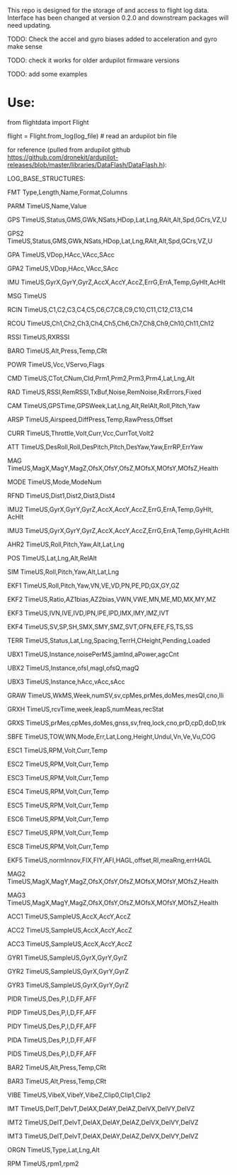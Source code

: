 This repo is designed for the storage of and access to flight log data. Interface has been changed at version 0.2.0 and downstream packages will need updating.

TODO: Check the accel and gyro biases added to acceleration and gyro make sense

TODO: check it works for older ardupilot firmware versions

TODO: add some examples

# Use:

from flightdata import Flight

flight = Flight.from_log(log_file) # read an ardupilot bin file


for reference (pulled from ardupilot github https://github.com/dronekit/ardupilot-releases/blob/master/libraries/DataFlash/DataFlash.h):

LOG_BASE_STRUCTURES:

FMT       Type,Length,Name,Format,Columns

PARM      TimeUS,Name,Value

GPS       TimeUS,Status,GMS,GWk,NSats,HDop,Lat,Lng,RAlt,Alt,Spd,GCrs,VZ,U

GPS2      TimeUS,Status,GMS,GWk,NSats,HDop,Lat,Lng,RAlt,Alt,Spd,GCrs,VZ,U

GPA       TimeUS,VDop,HAcc,VAcc,SAcc

GPA2      TimeUS,VDop,HAcc,VAcc,SAcc

IMU       TimeUS,GyrX,GyrY,GyrZ,AccX,AccY,AccZ,ErrG,ErrA,Temp,GyHlt,AcHlt

MSG       TimeUS

RCIN      TimeUS,C1,C2,C3,C4,C5,C6,C7,C8,C9,C10,C11,C12,C13,C14

RCOU      TimeUS,Ch1,Ch2,Ch3,Ch4,Ch5,Ch6,Ch7,Ch8,Ch9,Ch10,Ch11,Ch12

RSSI      TimeUS,RXRSSI

BARO      TimeUS,Alt,Press,Temp,CRt

POWR      TimeUS,Vcc,VServo,Flags

CMD       TimeUS,CTot,CNum,CId,Prm1,Prm2,Prm3,Prm4,Lat,Lng,Alt

RAD       TimeUS,RSSI,RemRSSI,TxBuf,Noise,RemNoise,RxErrors,Fixed

CAM       TimeUS,GPSTime,GPSWeek,Lat,Lng,Alt,RelAlt,Roll,Pitch,Yaw

ARSP      TimeUS,Airspeed,DiffPress,Temp,RawPress,Offset

CURR      TimeUS,Throttle,Volt,Curr,Vcc,CurrTot,Volt2

ATT       TimeUS,DesRoll,Roll,DesPitch,Pitch,DesYaw,Yaw,ErrRP,ErrYaw

MAG       TimeUS,MagX,MagY,MagZ,OfsX,OfsY,OfsZ,MOfsX,MOfsY,MOfsZ,Health

MODE      TimeUS,Mode,ModeNum

RFND      TimeUS,Dist1,Dist2,Dist3,Dist4

IMU2        TimeUS,GyrX,GyrY,GyrZ,AccX,AccY,AccZ,ErrG,ErrA,Temp,GyHlt, AcHlt 

IMU3        TimeUS,GyrX,GyrY,GyrZ,AccX,AccY,AccZ,ErrG,ErrA,Temp,GyHlt,AcHlt 

AHR2        TimeUS,Roll,Pitch,Yaw,Alt,Lat,Lng 

POS         TimeUS,Lat,Lng,Alt,RelAlt 

SIM         TimeUS,Roll,Pitch,Yaw,Alt,Lat,Lng 

EKF1        TimeUS,Roll,Pitch,Yaw,VN,VE,VD,PN,PE,PD,GX,GY,GZ 

EKF2        TimeUS,Ratio,AZ1bias,AZ2bias,VWN,VWE,MN,ME,MD,MX,MY,MZ 

EKF3        TimeUS,IVN,IVE,IVD,IPN,IPE,IPD,IMX,IMY,IMZ,IVT 

EKF4        TimeUS,SV,SP,SH,SMX,SMY,SMZ,SVT,OFN,EFE,FS,TS,SS 

TERR        TimeUS,Status,Lat,Lng,Spacing,TerrH,CHeight,Pending,Loaded 

UBX1        TimeUS,Instance,noisePerMS,jamInd,aPower,agcCnt 

UBX2        TimeUS,Instance,ofsI,magI,ofsQ,magQ 

UBX3        TimeUS,Instance,hAcc,vAcc,sAcc 

GRAW        TimeUS,WkMS,Week,numSV,sv,cpMes,prMes,doMes,mesQI,cno,lli 

GRXH        TimeUS,rcvTime,week,leapS,numMeas,recStat 

GRXS        TimeUS,prMes,cpMes,doMes,gnss,sv,freq,lock,cno,prD,cpD,doD,trk 

SBFE        TimeUS,TOW,WN,Mode,Err,Lat,Long,Height,Undul,Vn,Ve,Vu,COG 

ESC1        TimeUS,RPM,Volt,Curr,Temp 

ESC2        TimeUS,RPM,Volt,Curr,Temp 

ESC3        TimeUS,RPM,Volt,Curr,Temp 

ESC4        TimeUS,RPM,Volt,Curr,Temp 

ESC5        TimeUS,RPM,Volt,Curr,Temp 

ESC6        TimeUS,RPM,Volt,Curr,Temp 

ESC7        TimeUS,RPM,Volt,Curr,Temp 

ESC8        TimeUS,RPM,Volt,Curr,Temp 

EKF5        TimeUS,normInnov,FIX,FIY,AFI,HAGL,offset,RI,meaRng,errHAGL 

MAG2        TimeUS,MagX,MagY,MagZ,OfsX,OfsY,OfsZ,MOfsX,MOfsY,MOfsZ,Health 

MAG3        TimeUS,MagX,MagY,MagZ,OfsX,OfsY,OfsZ,MOfsX,MOfsY,MOfsZ,Health 

ACC1        TimeUS,SampleUS,AccX,AccY,AccZ 

ACC2        TimeUS,SampleUS,AccX,AccY,AccZ 

ACC3        TimeUS,SampleUS,AccX,AccY,AccZ 

GYR1        TimeUS,SampleUS,GyrX,GyrY,GyrZ 

GYR2        TimeUS,SampleUS,GyrX,GyrY,GyrZ 

GYR3        TimeUS,SampleUS,GyrX,GyrY,GyrZ 

PIDR        TimeUS,Des,P,I,D,FF,AFF 

PIDP        TimeUS,Des,P,I,D,FF,AFF 

PIDY        TimeUS,Des,P,I,D,FF,AFF 

PIDA        TimeUS,Des,P,I,D,FF,AFF 

PIDS        TimeUS,Des,P,I,D,FF,AFF 

BAR2        TimeUS,Alt,Press,Temp,CRt 

BAR3        TimeUS,Alt,Press,Temp,CRt 

VIBE        TimeUS,VibeX,VibeY,VibeZ,Clip0,Clip1,Clip2 

IMT         TimeUS,DelT,DelvT,DelAX,DelAY,DelAZ,DelVX,DelVY,DelVZ 

IMT2        TimeUS,DelT,DelvT,DelAX,DelAY,DelAZ,DelVX,DelVY,DelVZ 

IMT3        TimeUS,DelT,DelvT,DelAX,DelAY,DelAZ,DelVX,DelVY,DelVZ 

ORGN        TimeUS,Type,Lat,Lng,Alt 

RPM         TimeUS,rpm1,rpm2